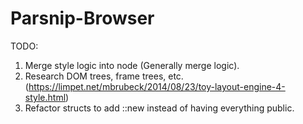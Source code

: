 # Parsnip-Browser


TODO:

1. Merge style logic into node (Generally merge logic).
2. Research DOM trees, frame trees, etc. (https://limpet.net/mbrubeck/2014/08/23/toy-layout-engine-4-style.html)
3. Refactor structs to add ::new instead of having everything public.

